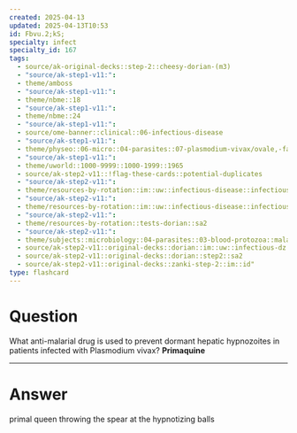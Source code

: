 ```yaml
---
created: 2025-04-13
updated: 2025-04-13T10:53
id: Fbvu.2;kS;
specialty: infect
specialty_id: 167
tags:
  - source/ak-original-decks::step-2::cheesy-dorian-(m3)
  - "source/ak-step1-v11:": 
  - theme/amboss
  - "source/ak-step1-v11:": 
  - theme/nbme::18
  - "source/ak-step1-v11:": 
  - theme/nbme::24
  - "source/ak-step1-v11:": 
  - source/ome-banner::clinical::06-infectious-disease
  - "source/ak-step1-v11:": 
  - theme/physeo::06-micro::04-parasites::07-plasmodium-vivax/ovale,-falciparum-&-malariae
  - "source/ak-step1-v11:": 
  - theme/uworld::1000-9999::1000-1999::1965
  - source/ak-step2-v11::!flag-these-cards::potential-duplicates
  - "source/ak-step2-v11:": 
  - theme/resources-by-rotation::im::uw::infectious-disease::infectious-disease-dorian
  - "source/ak-step2-v11:": 
  - theme/resources-by-rotation::im::uw::infectious-disease::infectious-disease-zanki
  - "source/ak-step2-v11:": 
  - theme/resources-by-rotation::tests-dorian::sa2
  - "source/ak-step2-v11:": 
  - theme/subjects::microbiology::04-parasites::03-blood-protozoa::malaria
  - source/ak-step2-v11::original-decks::dorian::im::uw::infectious-dz
  - source/ak-step2-v11::original-decks::dorian::step2::sa2
  - source/ak-step2-v11::original-decks::zanki-step-2::im::id"
type: flashcard
---
```


# Question
What anti-malarial drug is used to prevent dormant hepatic hypnozoites in patients infected with Plasmodium vivax?    **Primaquine**

---

# Answer
primal queen throwing the spear at the hypnotizing balls